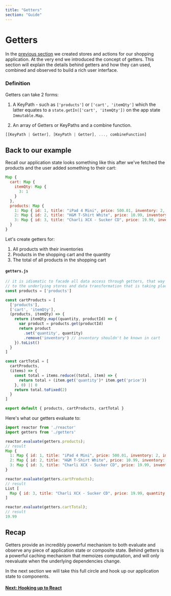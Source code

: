 ```yaml
---
title: "Getters"
section: "Guide"
---
```


# Getters

In the [previous section](./01-getting-started.html) we created stores and actions for our shopping application. At the very end we introduced the concept of getters.
This section will explain the details behind getters and how they can used, combined and observed to build a rich user interface.

### Definition

Getters can take 2 forms:

1. A KeyPath - such as `['products']` or `['cart', 'itemQty']` which the latter equates to a `state.getIn(['cart', 'itemQty'])` on the app state `Immutable.Map`.

2. An array of Getters or KeyPaths and a combine function.
  ```javascript
  [[KeyPath | Getter], [KeyPath | Getter], ..., combineFunction]
  ```

## Back to our example

Recall our application state looks something like this after we've fetched the products and the user added something to their cart:

```javascript
Map {
  cart: Map {
    itemQty: Map {
      3: 1
    }
  },
  products: Map {
    1: Map { id: 1, title: "iPad 4 Mini", price: 500.01, inventory: 2, image: "../common/assets/ipad-mini.png" },
    2: Map { id: 2, title: "H&M T-Shirt White", price: 10.99, inventory: 10, image: "../common/assets/t-shirt.png" },
    3: Map { id: 3, title: "Charli XCX - Sucker CD", price: 19.99, inventory: 4, image: "../common/assets/sucker.png" }
  }
}
```

Let's create getters for:

1. All products with their inventories
2. Products in the shopping cart and the quantity
3. The total of all products in the shopping cart

#### `getters.js`

```javascript
// it is idiomatic to facade all data access through getters, that way a component only has to subscribe to a getter making it agnostic
// to the underlying stores and data transformation that is taking place
const products = ['products']

const cartProducts = [
  ['products'],
  ['cart', 'itemQty'],
  (products, itemQty) => {
    return itemQty.map((quantity, productId) => {
      var product = products.get(productId)
      return product
        .set('quantity', quantity)
        .remove('inventory') // inventory shouldn't be known in cart
    }).toList()
  }
]

const cartTotal = [
  cartProducts,
  (items) => {
    const total = items.reduce((total, item) => {
      return total + (item.get('quantity')* item.get('price'))
    }, 0) || 0
    return total.toFixed(2)
  }
]

export default { products, cartProducts, cartTotal }
```

Here's what our getters evaluate to:

```javascript
import reactor from './reactor'
import getters from './getters'

reactor.evaluate(getters.products);
// result
Map {
  1: Map { id: 1, title: "iPad 4 Mini", price: 500.01, inventory: 2, image: "common/assets/ipad-mini.png" },
  2: Map { id: 2, title: "H&M T-Shirt White", price: 10.99, inventory: 10, image: "common/assets/t-shirt.png" },
  3: Map { id: 3, title: "Charli XCX - Sucker CD", price: 19.99, inventory: 4, image: "common/assets/sucker.png" }
}

reactor.evaluate(getters.cartProducts);
// result
List [
  Map { id: 3, title: "Charli XCX - Sucker CD", price: 19.99, quantity: 1, image: "common/assets/sucker.png" }
]

reactor.evaluate(getters.cartTotal);
// result
19.99
```

## Recap

Getters provide an incredibly powerful mechanism to both evaluate and observe any piece of application state or
composite state.  Behind getters is a powerful caching mechanism that memoizes computation, and will only reevaluate
when the underlying dependencies change.

In the next section we will take this full circle and hook up our application state to components.

#### [Next: Hooking up to React](./03-hooking-up-to-react.html)
